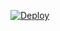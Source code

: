 [![Deploy](https://www.herokucdn.com/deploy/button.svg)](https://heroku.com/deploy?template=https://github.com/Koch-Dev/Dooker)
